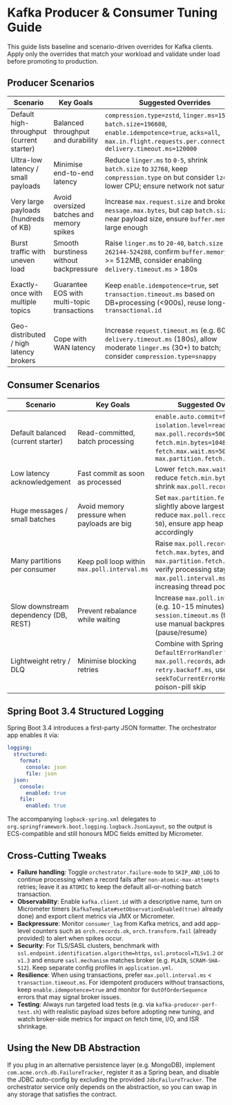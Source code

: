 # Kafka Producer & Consumer Tuning Guide

This guide lists baseline and scenario-driven overrides for Kafka clients. Apply only the overrides that match your workload and validate under load before promoting to production.

## Producer Scenarios

| Scenario | Key Goals | Suggested Overrides | Notes |
|----------|-----------|---------------------|-------|
| Default high-throughput (current starter) | Balanced throughput and durability | `compression.type=zstd`, `linger.ms=15`, `batch.size=196608`, `enable.idempotence=true`, `acks=all`, `max.in.flight.requests.per.connection=5`, `delivery.timeout.ms=120000` | Fits mixed workloads; aligns with starter defaults. |
| Ultra-low latency / small payloads | Minimise end-to-end latency | Reduce `linger.ms` to `0-5`, shrink `batch.size` to `32768`, keep `compression.type` on but consider `lz4` for lower CPU; ensure network not saturated | Slight throughput trade-off; monitor CPU. |
| Very large payloads (hundreds of KB) | Avoid oversized batches and memory spikes | Increase `max.request.size` and broker `message.max.bytes`, but cap `batch.size` near payload size, ensure `buffer.memory` is large enough | Keep eye on GC and `linger.ms`. |
| Burst traffic with uneven load | Smooth burstiness without backpressure | Raise `linger.ms` to `20-40`, `batch.size` to `262144-524288`, confirm `buffer.memory` is >= 512MB, consider enabling `delivery.timeout.ms` > 180s | Watch broker memory usage. |
| Exactly-once with multiple topics | Guarantee EOS with multi-topic transactions | Keep `enable.idempotence=true`, set `transaction.timeout.ms` based on DB+processing (<900s), reuse long-lived `transactional.id` | Ensure all transactional producers share unique `transactional.id`. |
| Geo-distributed / high latency brokers | Cope with WAN latency | Increase `request.timeout.ms` (e.g. 60s), `delivery.timeout.ms` (180s), allow moderate `linger.ms` (30+) to batch; consider `compression.type=snappy` | Validate network retries do not exceed SLA. |

## Consumer Scenarios

| Scenario | Key Goals | Suggested Overrides | Notes |
|----------|-----------|---------------------|-------|
| Default balanced (current starter) | Read-committed, batch processing | `enable.auto.commit=false`, `isolation.level=read_committed`, `max.poll.records=500`, `fetch.min.bytes=1048576`, `fetch.max.wait.ms=50`, `max.partition.fetch.bytes=5242880` | Provides good batching for medium messages. |
| Low latency acknowledgement | Fast commit as soon as processed | Lower `fetch.max.wait.ms` (to `5-10`), reduce `fetch.min.bytes` (to `< 64KB`), shrink `max.poll.records` (50-100) | Watch CPU & poll frequency. |
| Huge messages / small batches | Avoid memory pressure when payloads are big | Set `max.partition.fetch.bytes` slightly above largest payload, reduce `max.poll.records` (e.g. `10-50`), ensure app heap is sized accordingly | Combine with producer adjustments. |
| Many partitions per consumer | Keep poll loop within `max.poll.interval.ms` | Raise `max.poll.records`, `fetch.max.bytes`, and `max.partition.fetch.bytes`, but verify processing stays below `max.poll.interval.ms`; consider increasing thread pool | Monitor commit latency. |
| Slow downstream dependency (DB, REST) | Prevent rebalance while waiting | Increase `max.poll.interval.ms` (e.g. 10-15 minutes), `session.timeout.ms` (to `30s`), and use manual backpressure (pause/resume) | Consider routing to DLQ when backlog grows. |
| Lightweight retry / DLQ | Minimise blocking retries | Combine with Spring `DefaultErrorHandler` tuning: reduce `max.poll.records`, add `retry.backoff.ms`, use `seekToCurrentErrorHandler` for poison-pill skip | Align with orchestrator failure tracking. |


## Spring Boot 3.4 Structured Logging

Spring Boot 3.4 introduces a first-party JSON formatter. The orchestrator app enables it via:

```yaml
logging:
  structured:
    format:
      console: json
      file: json
  json:
    console:
      enabled: true
    file:
      enabled: true
```

The accompanying `logback-spring.xml` delegates to `org.springframework.boot.logging.logback.JsonLayout`, so the output is ECS-compatible and still honours MDC fields emitted by Micrometer.

## Cross-Cutting Tweaks

- **Failure handling**: Toggle `orchestrator.failure-mode` to `SKIP_AND_LOG` to continue processing when a record fails after `non-atomic-max-attempts` retries; leave it as `ATOMIC` to keep the default all-or-nothing batch transaction.
- **Observability**: Enable `kafka.client.id` with a descriptive name, turn on Micrometer timers (`KafkaTemplate#setObservationEnabled(true)` already done) and export client metrics via JMX or Micrometer.
- **Backpressure**: Monitor `consumer_lag` from Kafka metrics, and add app-level counters such as `orch.records.ok`, `orch.transform.fail` (already provided) to alert when spikes occur.
- **Security**: For TLS/SASL clusters, benchmark with `ssl.endpoint.identification.algorithm=https`, `ssl.protocol=TLSv1.2` or `v1.3` and ensure `sasl.mechanism` matches broker (e.g. `PLAIN`, `SCRAM-SHA-512`). Keep separate config profiles in `application.yml`.
- **Resilience**: When using transactions, prefer `max.poll.interval.ms` < `transaction.timeout.ms`. For idempotent producers without transactions, keep `enable.idempotence=true` and monitor for `OutOfOrderSequence` errors that may signal broker issues.
- **Testing**: Always run targeted load tests (e.g. via `kafka-producer-perf-test.sh`) with realistic payload sizes before adopting new tuning, and watch broker-side metrics for impact on fetch time, I/O, and ISR shrinkage.

## Using the New DB Abstraction

If you plug in an alternative persistence layer (e.g. MongoDB), implement `com.acme.orch.db.FailureTracker`, register it as a Spring bean, and disable the JDBC auto-config by excluding the provided `JdbcFailureTracker`. The orchestrator service only depends on the abstraction, so you can swap in any storage that satisfies the contract.
